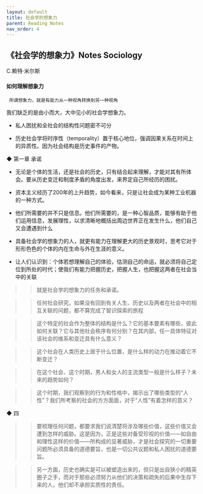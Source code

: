 ```yaml
---
layout: default
title: 社会学的想象力
parent: Reading Notes 
nav_order: 4
---
```

## 《社会学的想象力》Notes Sociology

C.赖特·米尔斯

#### 如何理解想象力

     所谓想象力，就是有能力从一种视角转换到另一种视角

我们缺乏的是由小而大，大中见小的社会学想象力。


- 私人困扰和全社会的结构性问题密不可分

- 历史社会学将时序性（temporality）置于核心地位，强调因果关系在时间上的异质性。因为社会结构是历史事件的产物。


◆ 第一章 承诺

- 无论是个体的生活，还是社会的历史，只有结合起来理解，才能对其有所体会。要从历史变迁和制度矛盾的角度出发，来界定自己所经历的困扰。

- 资本主义经历了200年的上升趋势，如今看来，只是让社会成为某种工业机器的一种方式。

- 他们所需要的并不只是信息。他们所需要的，是一种心智品质，能够有助于他们运用信息，发展理性，以求清晰地概括出周边世界正在发生什么，他们自己又会遭遇到什么

- 具备社会学的想象力的人，就更有能力在理解更大的历史景观时，思考它对于形形色色的个体的内在生命与外在生涯的意义。

- 让人们认识到：个体若想理解自己的体验，估测自己的命运，就必须将自己定位到所处的时代；使我们有能力把握历史，把握人生，也把握这两者在社会当中的关联

>> 就是社会学的想象力的任务和承诺。

>> 任何社会研究，如果没有回到有关人生、历史以及两者在社会中的相互关联的问题，都不算完成了智识探索的旅程

>> 这个特定的社会作为整体的结构是什么？它的基本要素有哪些，彼此如何关联？它与其他社会秩序有何分别？在其内部，任一具体特征对该社会的维系和变迁具有什么意义？

>> 这个社会在人类历史上居于什么位置，是什么样的动力在推动着它不断变迁？

>> 在这个社会、这个时期，男人和女人的主流类型一般是什么样子？未来的趋势如何？

>> 这个时期，我们观察到的行为和性格中，揭示出了哪些类型的“人性”？我们所考察的社会的方方面面，对于“人性”有着怎样的意义？


◆ 四

>> 要梳理任何问题，都要求我们说清楚将涉及哪些价值，这些价值又会遭到怎样的威胁。这是因为，正是这些对备受珍视的价值——如自由和理性这样的价值——所构成的显著威胁，才是社会探究的一切重要问题所必须具备的道德要旨，也是一切公共议题和私人困扰的道德要旨。

>> 另一方面，历史也确实是可以被塑造出来的，但只是出自狭小的精英圈子之手，而对于那些必须努力从他们的决策和疏失的后果中生存下来的人，他们却不承担实质性的责任。
